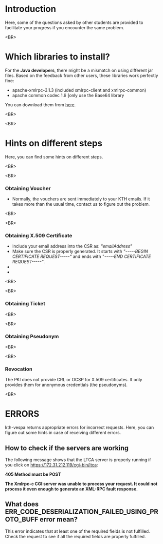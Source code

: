 # Introduction #

Here, some of the questions asked by other students are provided to facilitate your progress if you encounter the same problem.





&lt;BR&gt;


# Which libraries to install? #
For the **Java developers**, there might be a mismatch on using different jar files. Based on the feedback from other users, these libraries work perfectly fine:

  * apache-xmlrpc-3.1.3 (included xmlrpc-client and xmlrpc-common)
  * apache common codec 1.9  [only use the Base64 library

You can download them from <a href='http://grepcode.com/snapshot/repo1.maven.org/maven2/org.apache.xmlrpc/xmlrpc-client/3.1.3'>here</a>.





&lt;BR&gt;



&lt;BR&gt;



# Hints on different steps #
Here, you can find some hints on different steps.



&lt;BR&gt;



&lt;BR&gt;


### Obtaining Voucher ###
  * Normally, the vouchers are sent immediately to your KTH emails. If it takes more than the usual time, contact us to figure out the problem.





&lt;BR&gt;



&lt;BR&gt;


### Obtaining X.509 Certificate ###
  * Include your email address into the CSR as: _"emailAddress"_
  * Make sure the CSR is properly generated. It starts with _"-----BEGIN CERTIFICATE REQUEST-----"_ and ends with _"-----END CERTIFICATE REQUEST-----"_.
  * 
  * 




&lt;BR&gt;



&lt;BR&gt;


### Obtaining Ticket ###





&lt;BR&gt;



&lt;BR&gt;


### Obtaining Pseudonym ###




&lt;BR&gt;



&lt;BR&gt;


### Revocation ###
The PKI does not provide CRL or OCSP for X.509 certificates. It only provides them for anonymous credentials (the pseudonyms).




&lt;BR&gt;


# ERRORS #
kth-vespa returns appropriate errors for incorrect requests. Here, you can figure out some hints in case of receiving different errors.


## How to check if the servers are working ##
The following message shows that the LTCA server is properly running if you click on https://172.31.212.119/cgi-bin/ltca:


**405 Method must be POST**

**The Xmlrpc-c CGI server was unable to process your request. It could not process it even enough to generate an XML-RPC fault response.**

## What does ERR\_CODE\_DESERIALIZATION\_FAILED\_USING\_PROTO\_BUFF error mean? ##
This error indicates that at least one of the required fields is not fulfilled. Check the request to see if all the required fields are properly fulfilled.